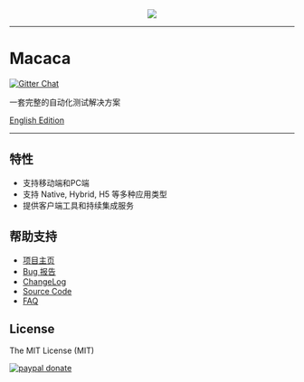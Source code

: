 
<div align="center">
  <img src="https://macacajs.github.io/macaca-logo/svg/monkey.svg" />
</div>

---


# Macaca

[![Gitter Chat][gitter-image]][gitter-url]

[gitter-image]: https://img.shields.io/badge/GITTER-join%20chat-green.svg?style=flat-square
[gitter-url]: https://gitter.im/alibaba/macaca

一套完整的自动化测试解决方案

[English Edition](README.md)

---

## 特性

- 支持移动端和PC端
- 支持 Native, Hybrid, H5 等多种应用类型
- 提供客户端工具和持续集成服务

## 帮助支持

- [项目主页](//macacajs.github.io)
- [Bug 报告](//github.com/alibaba/macaca/issues/new)
- [ChangeLog](//macacajs.github.io/changelog.html)
- [Source Code](//github.com/macacajs)
- [FAQ](//macacajs.github.io/faq.html)

## License

The MIT License (MIT)

[![paypal donate][paypal-image]][paypal-url]

[paypal-image]: https://www.paypal.com/en_US/i/btn/btn_donate_SM.gif
[paypal-url]: https://www.paypal.com/cgi-bin/webscr?cmd=_xclick&business=xudafeng@126.com&currency_code=USD&amount=1&return=https://github.com/macacajs&item_name=Macaca&undefined_quantity=1&no_note=0
